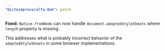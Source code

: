 ```yaml
---
"@siteimprove/alfa-dom": patch
---
```


**Fixed:** `Native.fromNode` can now handle `document.adoptedStyleSheets` where `length` property is missing.

This addresses what is probably incorrect behavior of the `adoptedStyleSheets` in some browser implementations.
